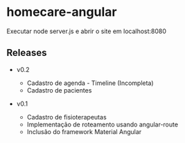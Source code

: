 # homecare-angular

Executar node server.js e abrir o site em localhost:8080

## Releases

* v0.2
  * Cadastro de agenda - Timeline (Incompleta)
  * Cadastro de pacientes

* v0.1
  * Cadastro de fisioterapeutas
  * Implementação de roteamento usando angular-route
  * Inclusão do framework Material Angular